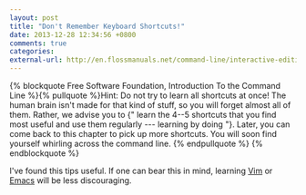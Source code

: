 ```yaml
---
layout: post
title: "Don't Remember Keyboard Shortcuts!"
date: 2013-12-28 12:34:56 +0800
comments: true
categories: 
external-url: http://en.flossmanuals.net/command-line/interactive-editing/
---
```


{% blockquote Free Software Foundation, Introduction To the Command Line %}{% pullquote %}Hint: Do not try to learn all shortcuts at once!  The human brain isn't made for that kind of stuff, so you will forget almost all of them.  Rather, we advise you to {" learn the 4--5 shortcuts that you find most useful and use them regularly --- learning by doing "}.  Later, you can come back to this chapter to pick up more shortcuts.  You will soon find yourself whirling across the command line.
{% endpullquote %}
{% endblockquote %}

I've found this tips useful.  If one can bear this in mind, learning
[Vim] or [Emacs] will be less discouraging.

[Vim]: http://www.vim.org
[Emacs]: https://www.gnu.org/software/emacs/
